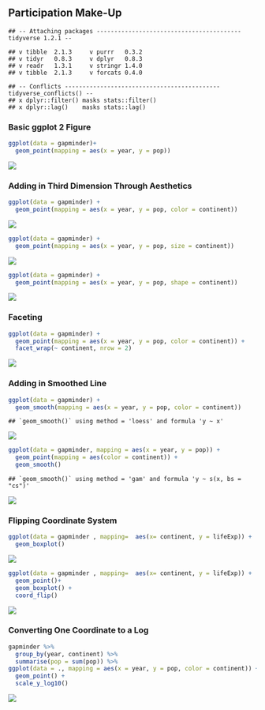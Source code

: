 ## Participation Make-Up

    ## -- Attaching packages ----------------------------------------- tidyverse 1.2.1 --

    ## v tibble  2.1.3     v purrr   0.3.2
    ## v tidyr   0.8.3     v dplyr   0.8.3
    ## v readr   1.3.1     v stringr 1.4.0
    ## v tibble  2.1.3     v forcats 0.4.0

    ## -- Conflicts -------------------------------------------- tidyverse_conflicts() --
    ## x dplyr::filter() masks stats::filter()
    ## x dplyr::lag()    masks stats::lag()

### Basic ggplot 2 Figure

``` r
ggplot(data = gapminder)+
  geom_point(mapping = aes(x = year, y = pop))
```

![](Class_2_Participation_-_Make_Up_files/figure-gfm/basic%20plot-1.png)<!-- -->

### Adding in Third Dimension Through Aesthetics

``` r
ggplot(data = gapminder) + 
  geom_point(mapping = aes(x = year, y = pop, color = continent))
```

![](Class_2_Participation_-_Make_Up_files/figure-gfm/third%20dimension-1.png)<!-- -->

``` r
ggplot(data = gapminder) + 
  geom_point(mapping = aes(x = year, y = pop, size = continent))
```

![](Class_2_Participation_-_Make_Up_files/figure-gfm/third%20dimension2-1.png)<!-- -->

``` r
ggplot(data = gapminder) + 
  geom_point(mapping = aes(x = year, y = pop, shape = continent))
```

![](Class_2_Participation_-_Make_Up_files/figure-gfm/third%20dimension3-1.png)<!-- -->

### Faceting

``` r
ggplot(data = gapminder) + 
  geom_point(mapping = aes(x = year, y = pop, color = continent)) + 
  facet_wrap(~ continent, nrow = 2)
```

![](Class_2_Participation_-_Make_Up_files/figure-gfm/faceting-1.png)<!-- -->

### Adding in Smoothed Line

``` r
ggplot(data = gapminder) + 
  geom_smooth(mapping = aes(x = year, y = pop, color = continent))
```

    ## `geom_smooth()` using method = 'loess' and formula 'y ~ x'

![](Class_2_Participation_-_Make_Up_files/figure-gfm/smoothed%20line-1.png)<!-- -->

``` r
ggplot(data = gapminder, mapping = aes(x = year, y = pop)) + 
  geom_point(mapping = aes(color = continent)) + 
  geom_smooth()
```

    ## `geom_smooth()` using method = 'gam' and formula 'y ~ s(x, bs = "cs")'

![](Class_2_Participation_-_Make_Up_files/figure-gfm/smoothed%20line2-1.png)<!-- -->

### Flipping Coordinate System

``` r
ggplot(data = gapminder , mapping=  aes(x= continent, y = lifeExp)) +
  geom_boxplot()
```

![](Class_2_Participation_-_Make_Up_files/figure-gfm/original%20boxplot-1.png)<!-- -->

``` r
ggplot(data = gapminder , mapping=  aes(x= continent, y = lifeExp)) +
  geom_point()+
  geom_boxplot() + 
  coord_flip()
```

![](Class_2_Participation_-_Make_Up_files/figure-gfm/flipping%20coordinates-1.png)<!-- -->

### Converting One Coordinate to a Log

``` r
gapminder %>% 
  group_by(year, continent) %>% 
  summarise(pop = sum(pop)) %>% 
ggplot(data = ., mapping = aes(x = year, y = pop, color = continent)) +
  geom_point() +
  scale_y_log10()
```

![](Class_2_Participation_-_Make_Up_files/figure-gfm/converting%20to%20log-1.png)<!-- -->
